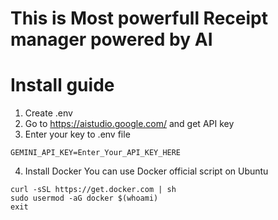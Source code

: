 # This is Most powerfull Receipt manager powered by AI

# Install guide
1. Create .env
2. Go to https://aistudio.google.com/ and get API key
3. Enter your key to .env file
```
GEMINI_API_KEY=Enter_Your_API_KEY_HERE
```
4. Install Docker
    You can use Docker official script on Ubuntu
```
curl -sSL https://get.docker.com | sh
sudo usermod -aG docker $(whoami)
exit
```
